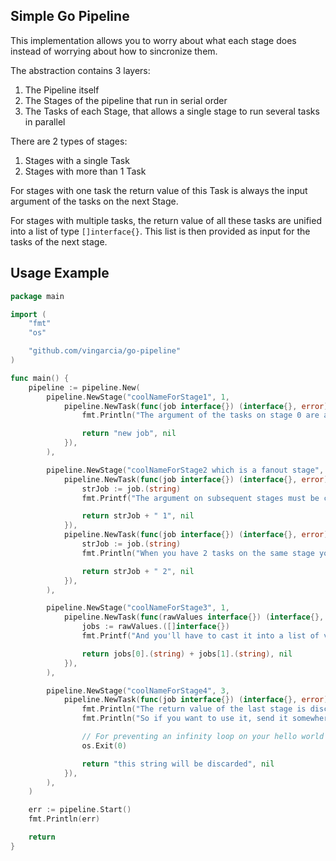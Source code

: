 ## Simple Go Pipeline

This implementation allows you to worry about what each stage does
instead of worrying about how to sincronize them.

The abstraction contains 3 layers:

1. The Pipeline itself
2. The Stages of the pipeline that run in serial order
3. The Tasks of each Stage, that allows a single stage to run several tasks in parallel

There are 2 types of stages:

1. Stages with a single Task
2. Stages with more than 1 Task

For stages with one task the return value of this Task is always
the input argument of the tasks on the next Stage.

For stages with multiple tasks, the return value of all these tasks
are unified into a list of type `[]interface{}`.
This list is then provided as input for the tasks of the next stage.

## Usage Example

```Go
package main

import (
	"fmt"
	"os"

	"github.com/vingarcia/go-pipeline"
)

func main() {
	pipeline := pipeline.New(
		pipeline.NewStage("coolNameForStage1", 1,
			pipeline.NewTask(func(job interface{}) (interface{}, error) {
				fmt.Println("The argument of the tasks on stage 0 are always nil", job)

				return "new job", nil
			}),
		),

		pipeline.NewStage("coolNameForStage2 which is a fanout stage", 1,
			pipeline.NewTask(func(job interface{}) (interface{}, error) {
				strJob := job.(string)
				fmt.Printf("The argument on subsequent stages must be cast to its correct type: %#v", strJob)

				return strJob + " 1", nil
			}),
			pipeline.NewTask(func(job interface{}) (interface{}, error) {
				strJob := job.(string)
				fmt.Println("When you have 2 tasks on the same stage you'll receive a list on the next stage")

				return strJob + " 2", nil
			}),
		),

		pipeline.NewStage("coolNameForStage3", 1,
			pipeline.NewTask(func(rawValues interface{}) (interface{}, error) {
				jobs := rawValues.([]interface{})
				fmt.Printf("And you'll have to cast it into a list of values: %#v\n", jobs)

				return jobs[0].(string) + jobs[1].(string), nil
			}),
		),

		pipeline.NewStage("coolNameForStage4", 3,
			pipeline.NewTask(func(job interface{}) (interface{}, error) {
				fmt.Println("The return value of the last stage is discarded")
				fmt.Println("So if you want to use it, send it somewhere")

				// For preventing an infinity loop on your hello world example:
				os.Exit(0)

				return "this string will be discarded", nil
			}),
		),
	)

	err := pipeline.Start()
	fmt.Println(err)

	return
}
```
